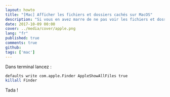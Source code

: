 ```yaml
---
layout: howto
title: "[Mac] Afficher les fichiers et dossiers cachés sur MacOS"
description: "Si vous en avez marre de ne pas voir les fichiers et dossiers cachés sur macOS ce tuto est fait pour vous."
date: 2017-10-09 00:00
cover: ../media/cover/apple.png
lang: "fr"
published: true
comments: true
github: 
tags: ['mac']
---
```


Dans terminal lancez :

```bash
defaults write com.apple.Finder AppleShowAllFiles true
killall Finder
```

Tada !
